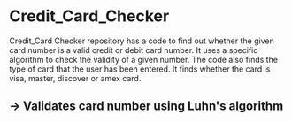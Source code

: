 # Credit_Card_Checker
Credit_Card Checker repository has a code to find out whether the given card number is a valid credit or debit card number. It uses a specific algorithm to check the validity of a given number.
The code also finds the type of card that the user has been entered. It finds whether the card is visa, master, discover or amex card.

## -> Validates card number using Luhn's algorithm
